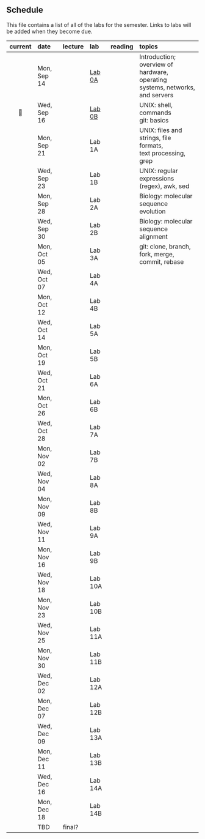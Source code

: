 
## Schedule

This file contains a list of all of the labs for the semester. Links to labs will be added when they become due.

| current | date        | lecture | lab     | reading | topics |
| :-:     | :--         | :-      |   :-    | :--     | :--    |
|         | Mon, Sep 14 |         | [Lab 0A](https://classroom.github.com/a/Rc09ghXg) | | Introduction; overview of hardware, operating<br>systems, networks, and servers |
| :pig:   | Wed, Sep 16 |         | [Lab 0B](https://classroom.github.com/a/Rc09ghXg) | | UNIX: shell, commands<br>git: basics|
|         | Mon, Sep 21 |         | Lab 1A |  | UNIX: files and strings, file formats,<br>text processing, grep |
|         | Wed, Sep 23 |         | Lab 1B |  | UNIX: regular expressions (regex), awk, sed |
|         | Mon, Sep 28 |         | Lab 2A |  | Biology: molecular sequence evolution |
|         | Wed, Sep 30 |         | Lab 2B |  | Biology: molecular sequence alignment |
|         | Mon, Oct 05 |         | Lab 3A |  | git: clone, branch, fork, merge, commit, rebase  |
|         | Wed, Oct 07 |         | Lab 4A |  |  |
|         | Mon, Oct 12 |         | Lab 4B |  |  |
|         | Wed, Oct 14 |         | Lab 5A |  |  |
|         | Mon, Oct 19 |         | Lab 5B |  |  |
|         | Wed, Oct 21 |         | Lab 6A |  |  |
|         | Mon, Oct 26 |         | Lab 6B |  |  |
|         | Wed, Oct 28 |         | Lab 7A |  |  |
|         | Mon, Nov 02 |         | Lab 7B |  |  |
|         | Wed, Nov 04 |         | Lab 8A |  |  |
|         | Mon, Nov 09 |         | Lab 8B |  |  |
|         | Wed, Nov 11 |         | Lab 9A |  |  |
|         | Mon, Nov 16 |         | Lab 9B |  |  |
|         | Wed, Nov 18 |         | Lab 10A |  |   |
|         | Mon, Nov 23 |         | Lab 10B |  |   |
|         | Wed, Nov 25 |         | Lab 11A |  |   |
|         | Mon, Nov 30 |         | Lab 11B |  |   |
|         | Wed, Dec 02 |         | Lab 12A |  |   |
|         | Mon, Dec 07 |         | Lab 12B |  |   |
|         | Wed, Dec 09 |         | Lab 13A |  |   |
|         | Mon, Dec 11 |         | Lab 13B |  |   |
|         | Wed, Dec 16 |         | Lab 14A |  |   |
|         | Mon, Dec 18 |         | Lab 14B |  |   |
|         | TBD         | final?  |         |  |   |
